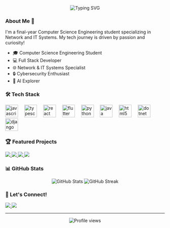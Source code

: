 <div align="center">
  <img src="https://readme-typing-svg.herokuapp.com?font=Fira+Code&weight=500&size=40&pause=1000&color=2F81F7&center=true&vCenter=true&width=600&lines=👋+Hey%2C+I'm+Jesuiszed;Full+Stack+Developer;Network+%26+IT+Systems+Engineer" alt="Typing SVG" />
</div>

<h3 align="left">About Me 🚀</h3>

I'm a final-year Computer Science Engineering student specializing in Network and IT Systems. My tech journey is driven by passion and curiosity!

- 🎓 Computer Science Engineering Student
- 💻 Full Stack Developer
- 🌐 Network & IT Systems Specialist
- 🔒 Cybersecurity Enthusiast
- 🤖 AI Explorer

<h3 align="left">🛠️ Tech Stack</h3>

<div align="left">
  <img src="https://cdn.jsdelivr.net/gh/devicons/devicon/icons/javascript/javascript-original.svg" height="40" alt="javascript" />
  <img width="12" />
  <img src="https://cdn.jsdelivr.net/gh/devicons/devicon/icons/typescript/typescript-original.svg" height="40" alt="typescript" />
  <img width="12" />
  <img src="https://cdn.jsdelivr.net/gh/devicons/devicon/icons/react/react-original.svg" height="40" alt="react" />
  <img width="12" />
  <img src="https://cdn.jsdelivr.net/gh/devicons/devicon/icons/flutter/flutter-original.svg" height="40" alt="flutter" />
  <img width="12" />
  <img src="https://cdn.jsdelivr.net/gh/devicons/devicon/icons/python/python-original.svg" height="40" alt="python" />
  <img width="12" />
  <img src="https://cdn.jsdelivr.net/gh/devicons/devicon/icons/java/java-original.svg" height="40" alt="java" />
  <img width="12" />
  <img src="https://cdn.jsdelivr.net/gh/devicons/devicon/icons/html5/html5-original.svg" height="40" alt="html5" />
  <img width="12" />
  <img src="https://cdn.jsdelivr.net/gh/devicons/devicon/icons/dot-net/dot-net-original.svg" height="40" alt="dotnet" />
  <img width="12" />
  <img src="https://cdn.jsdelivr.net/gh/devicons/devicon/icons/django/django-plain.svg" height="40" alt="django" />
</div>

<h3 align="left">🏆 Featured Projects</h3>

<div align="left">
  <a href="#" target="_blank">
    <img src="https://img.shields.io/badge/ZED%20EVENTS-Django%20Web%20App-green?style=for-the-badge&logo=django" />
  </a>
  <a href="#" target="_blank">
    <img src="https://img.shields.io/badge/PLAY%20PARK%20MANAGER-Django%20Platform-blue?style=for-the-badge&logo=django" />
  </a>
  <a href="#" target="_blank">
    <img src="https://img.shields.io/badge/WATCHAPP-Kotlin%20Mobile%20App-orange?style=for-the-badge&logo=kotlin" />
  </a>
  <a href="#" target="_blank">
    <img src="https://img.shields.io/badge/WEARWATCH-Spring%20Boot%20App-brightgreen?style=for-the-badge&logo=spring" />
  </a>
</div>

<h3 align="left">📊 GitHub Stats</h3>

<div align="center">
  <img src="https://github-readme-stats.vercel.app/api?username=jesuiszed&show_icons=true&theme=tokyonight" alt="GitHub Stats" />
  <img src="https://github-readme-streak-stats.herokuapp.com/?user=jesuiszed&theme=tokyonight" alt="GitHub Streak" />
</div>

<h3 align="left">🤝 Let's Connect!</h3>

<div align="left">
  <a href="mailto:joinz3d@gmail.com">
    <img src="https://img.shields.io/badge/Email-D14836?style=for-the-badge&logo=gmail&logoColor=white" />
  </a>
  <a href="https://github.com/jesuiszed">
    <img src="https://img.shields.io/badge/GitHub-100000?style=for-the-badge&logo=github&logoColor=white" />
  </a>
</div>

---
<p align="center">
  <img src="https://komarev.com/ghpvc/?username=jesuiszed&label=Profile%20views&color=0e75b6&style=flat" alt="Profile views" />
</p>
